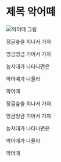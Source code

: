# 제목 악어떼

![악어떼 그림](./cover_crocodile.jpg)

정글숲을 지나서 가자

엉금엉금 기어서 가자

늪지대가 나타나면은

악어떼가 나올라

악어떼


정글숲을 지나서 가자.

엉금엉금 기어서 가자

늪지대가 나타나면은

악어떼가 나올라

악어떼

